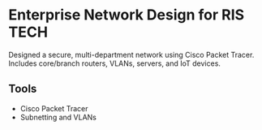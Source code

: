 # Enterprise Network Design for RIS TECH

Designed a secure, multi-department network using Cisco Packet Tracer. Includes core/branch routers, VLANs, servers, and IoT devices.

## Tools
- Cisco Packet Tracer
- Subnetting and VLANs
